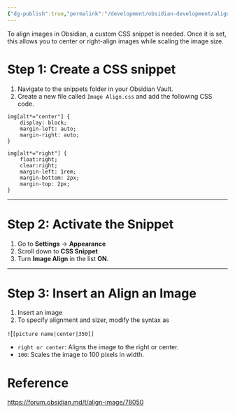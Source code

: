 ```yaml
---
{"dg-publish":true,"permalink":"/development/obsidian-development/aligning-image/","tags":["type/tutorial"],"created":"2024-12-08T16:40:52.788+01:00","updated":"2024-12-15T23:29:19.560+01:00"}
---
```


To align images in Obsidian, a custom CSS snippet is needed. Once it is set, this allows you to center or right-align images while scaling the image size. 

# Step 1: Create a CSS snippet

1. Navigate to the snippets folder in your Obsidian Vault. 
2. Create a new file called `Image Align.css` and add the following CSS code.

```
img[alt*="center"] {
    display: block;
    margin-left: auto;
    margin-right: auto;
}

img[alt*="right"] {
    float:right;
    clear:right;
    margin-left: 1rem;
    margin-bottom: 2px;
    margin-top: 2px;
}
```

---

# Step 2: Activate the Snippet

1. Go to **Settings** → **Appearance** 
2. Scroll down to **CSS Snippet**
3. Turn  **Image Align** in the list **ON**.


---

# Step 3: Insert an Align an Image

1. Insert an image
2. To specify alignment and sizer, modify the syntax as

`!`[`[picture name|center|350]]`

- `right or center`: Aligns the image to the right or center.
- `100`: Scales the image to 100 pixels in width.



# Reference

https://forum.obsidian.md/t/align-image/78050